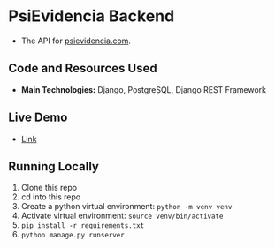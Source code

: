 # PsiEvidencia Backend

- The API for [psievidencia.com](https://github.com/francosbenitez/psievidencia-frontend).

## Code and Resources Used

- **Main Technologies:** Django, PostgreSQL, Django REST Framework

## Live Demo

- [Link](https://secret-hamlet-81810.herokuapp.com/)

## Running Locally

1. Clone this repo
1. cd into this repo
1. Create a python virtual environment: `python -m venv venv`
1. Activate virtual environment: `source venv/bin/activate`
1. `pip install -r requirements.txt`
1. `python manage.py runserver`
